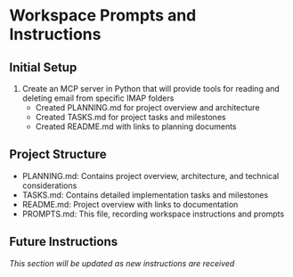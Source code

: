 # Workspace Prompts and Instructions

## Initial Setup
1. Create an MCP server in Python that will provide tools for reading and deleting email from specific IMAP folders
   - Created PLANNING.md for project overview and architecture
   - Created TASKS.md for project tasks and milestones
   - Created README.md with links to planning documents

## Project Structure
- PLANNING.md: Contains project overview, architecture, and technical considerations
- TASKS.md: Contains detailed implementation tasks and milestones
- README.md: Project overview with links to documentation
- PROMPTS.md: This file, recording workspace instructions and prompts

## Future Instructions
*This section will be updated as new instructions are received* 